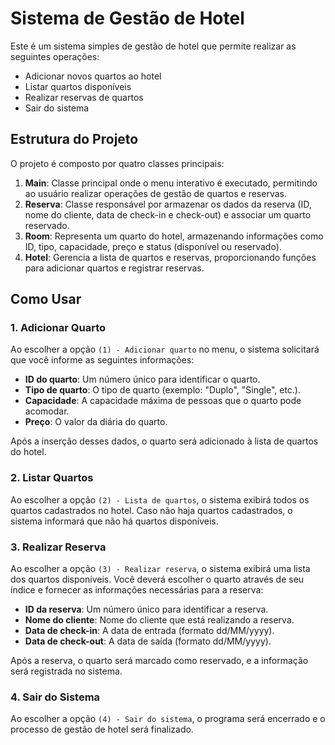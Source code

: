 # Sistema de Gestão de Hotel

Este é um sistema simples de gestão de hotel que permite realizar as seguintes operações:

- Adicionar novos quartos ao hotel
- Listar quartos disponíveis
- Realizar reservas de quartos
- Sair do sistema

## Estrutura do Projeto

O projeto é composto por quatro classes principais:

1. **Main**: Classe principal onde o menu interativo é executado, permitindo ao usuário realizar operações de gestão de quartos e reservas.
2. **Reserva**: Classe responsável por armazenar os dados da reserva (ID, nome do cliente, data de check-in e check-out) e associar um quarto reservado.
3. **Room**: Representa um quarto do hotel, armazenando informações como ID, tipo, capacidade, preço e status (disponível ou reservado).
4. **Hotel**: Gerencia a lista de quartos e reservas, proporcionando funções para adicionar quartos e registrar reservas.

## Como Usar

### 1. **Adicionar Quarto**

Ao escolher a opção `(1) - Adicionar quarto` no menu, o sistema solicitará que você informe as seguintes informações:

- **ID do quarto**: Um número único para identificar o quarto.
- **Tipo de quarto**: O tipo de quarto (exemplo: "Duplo", "Single", etc.).
- **Capacidade**: A capacidade máxima de pessoas que o quarto pode acomodar.
- **Preço**: O valor da diária do quarto.

Após a inserção desses dados, o quarto será adicionado à lista de quartos do hotel.

### 2. **Listar Quartos**

Ao escolher a opção `(2) - Lista de quartos`, o sistema exibirá todos os quartos cadastrados no hotel. Caso não haja quartos cadastrados, o sistema informará que não há quartos disponíveis.

### 3. **Realizar Reserva**

Ao escolher a opção `(3) - Realizar reserva`, o sistema exibirá uma lista dos quartos disponíveis. Você deverá escolher o quarto através de seu índice e fornecer as informações necessárias para a reserva:

- **ID da reserva**: Um número único para identificar a reserva.
- **Nome do cliente**: Nome do cliente que está realizando a reserva.
- **Data de check-in**: A data de entrada (formato dd/MM/yyyy).
- **Data de check-out**: A data de saída (formato dd/MM/yyyy).

Após a reserva, o quarto será marcado como reservado, e a informação será registrada no sistema.

### 4. **Sair do Sistema**

Ao escolher a opção `(4) - Sair do sistema`, o programa será encerrado e o processo de gestão de hotel será finalizado.

